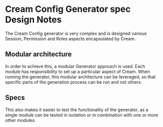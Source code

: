 # Cream Config Generator spec Design Notes

The Cream Config generator is very complex and is designed various Session, Permission and Roles aspects encapsulated by Cream.

## Modular architecture

In order to achieve this, a modular Generator approach is used. Each module has responsibility to set up a particular aspect of Cream.
When running the generator, this modular architecture can be leveraged, so that specific parts of the generation process can be run and not others.

## Specs

This also makes it easier to test the functionality of the generator, as a single module can be tested in isolation or in combination with one or more other modules.

  
 